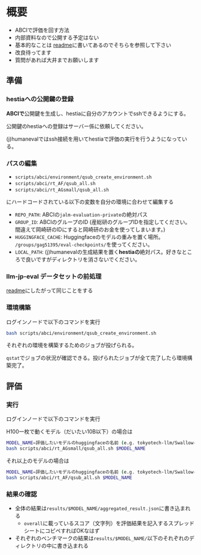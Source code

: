 # 概要

- ABCIで評価を回す方法
- 内部資料なので公開する予定はない
- 基本的なことは [readme](README.md)に書いてあるのでそちらを参照して下さい
- 改良待ってます
- 質問があれば大井までお願いします

## 準備

### hestiaへの公開鍵の登録

**ABCIで**公開鍵を生成し、hestiaに自分のアカウントでsshできるようにする。

公開鍵のhestiaへの登録はサーバー係に依頼してください。

(j)humanevalではssh接続を用いてhestiaで評価の実行を行うようになっている。

### パスの編集

- `scripts/abci/environment/qsub_create_environment.sh`
- `scripts/abci/rt_AF/qsub_all.sh`
- `scripts/abci/rt_AGsmall/qsub_all.sh`

にハードコードされている以下の変数を自分の環境に合わせて編集する

- `REPO_PATH`: ABCIの`jalm-evaluation-private`の絶対パス
- `GROUP_ID`: ABCIのグループのID (産総研のグループIDを指定してください。間違えて岡崎研のIDにすると岡崎研のお金を使ってしまいます。)
- `HUGGINGFACE_CACHE`: Huggingfaceのモデルの重みを置く場所。 `/groups/gag51395/eval-checkpoints/`を使ってください。
- `LOCAL_PATH`: (j)humanevalの生成結果を置く**hestiaの**絶対パス。好きなところで良いですがディレクトリを消さないでください。

### llm-jp-eval データセットの前処理

[readme](README.md)にしたがって同じことをする

### 環境構築

ログインノードで以下のコマンドを実行

```bash
bash scripts/abci/environment/qsub_create_environment.sh
```

それぞれの環境を構築するためのジョブが投げられる。

`qstat`でジョブの状況が確認できる。投げられたジョブが全て完了したら環境構築完了。

## 評価

### 実行

ログインノードで以下のコマンドを実行

H100一枚で動くモデル（だいたい10B以下）の場合は

```bash
MODEL_NAME=評価したいモデルのhuggingfaceの名前 (e.g. tokyotech-llm/Swallow-7b-instruct-v0.1)
bash scripts/abci/rt_AGsmall/qsub_all.sh $MODEL_NAME
```

それ以上のモデルの場合は

```bash
MODEL_NAME=評価したいモデルのhuggingfaceの名前 (e.g. tokyotech-llm/Swallow-70b-hf)
bash scripts/abci/rt_AF/qsub_all.sh $MODEL_NAME
```

### 結果の確認

- 全体の結果は`results/$MODEL_NAME/aggregated_result.json`に書き込まれる
  - `overall`に載っているスコア（文字列）を評価結果を記入するスプレッドシートにコピペすればOKなはず
- それぞれのベンチマークの結果は`results/$MODEL_NAME/`以下のそれぞれのディレクトリの中に書き込まれる
